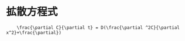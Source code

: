 <!--
 FileName:      diffusion
 Author:        8ucchiman
 CreatedDate:   2023-05-09 17:53:05
 LastModified:  2023-01-25 10:56:12 +0900
 Reference:     8ucchiman.jp
 Description:   ---
-->


# 拡散方程式
```
    \frac{\partial C}{\partial t} = D(\frac{\partial ^2C}{\partial x^2}+\frac{\partial})
```
